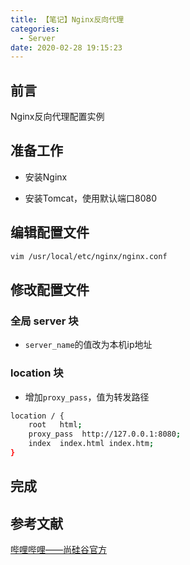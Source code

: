 ```yaml
---
title: 【笔记】Nginx反向代理
categories:
  - Server
date: 2020-02-28 19:15:23
---
```


## 前言

Nginx反向代理配置实例

<!-- more -->

## 准备工作

- 安装Nginx

- 安装Tomcat，使用默认端口8080

## 编辑配置文件

``` sh
vim /usr/local/etc/nginx/nginx.conf
```

## 修改配置文件

### 全局 server 块

- `server_name`的值改为本机ip地址

### location 块

- 增加`proxy_pass`，值为转发路径

``` sh
location / {
    root   html;
    proxy_pass  http://127.0.0.1:8080;
    index  index.html index.htm;
}
```

## 完成

## 参考文献

[哔哩哔哩——尚硅谷官方](https://www.bilibili.com/video/av68136734)

